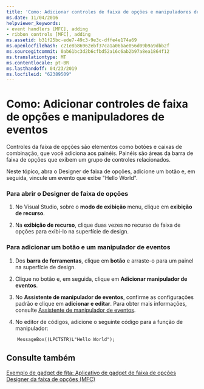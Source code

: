 ```yaml
---
title: 'Como: Adicionar controles de faixa de opções e manipuladores de eventos'
ms.date: 11/04/2016
helpviewer_keywords:
- event handlers [MFC], adding
- ribbon controls [MFC], adding
ms.assetid: b31f25bc-ede7-49c3-9e3c-dffe4e174a69
ms.openlocfilehash: c21e8b86962ebf37ca1a06bae056d09b9a9dbb2f
ms.sourcegitcommit: 0ab61bc3d2b6cfbd52a16c6ab2b97a8ea1864f12
ms.translationtype: MT
ms.contentlocale: pt-BR
ms.lasthandoff: 04/23/2019
ms.locfileid: "62389509"
---
```

# <a name="how-to-add-ribbon-controls-and-event-handlers"></a>Como: Adicionar controles de faixa de opções e manipuladores de eventos

Controles da faixa de opções são elementos como botões e caixas de combinação, que você adiciona aos painéis. Painéis são áreas da barra de faixa de opções que exibem um grupo de controles relacionados.

Neste tópico, abra o Designer de faixa de opções, adicione um botão e, em seguida, vincule um evento que exibe "Hello World".

### <a name="to-open-the-ribbon-designer"></a>Para abrir o Designer de faixa de opções

1. No Visual Studio, sobre o **modo de exibição** menu, clique em **exibição de recurso**.

1. Na **exibição de recurso**, clique duas vezes no recurso de faixa de opções para exibi-lo na superfície de design.

### <a name="to-add-a-button-and-an-event-handler"></a>Para adicionar um botão e um manipulador de eventos

1. Dos **barra de ferramentas**, clique em **botão** e arraste-o para um painel na superfície de design.

1. Clique no botão e, em seguida, clique em **Adicionar manipulador de eventos**.

1. No **Assistente de manipulador de eventos**, confirme as configurações padrão e clique em **adicionar e editar**. Para obter mais informações, consulte [Assistente de manipulador de eventos](../ide/event-handler-wizard.md).

1. No editor de códigos, adicione o seguinte código para a função de manipulador:

```
    MessageBox((LPCTSTR)L"Hello World");
```

## <a name="see-also"></a>Consulte também

[Exemplo de gadget de fita: Aplicativo de gadget de faixa de opções](../overview/visual-cpp-samples.md)<br/>
[Designer da faixa de opções (MFC)](../mfc/ribbon-designer-mfc.md)
